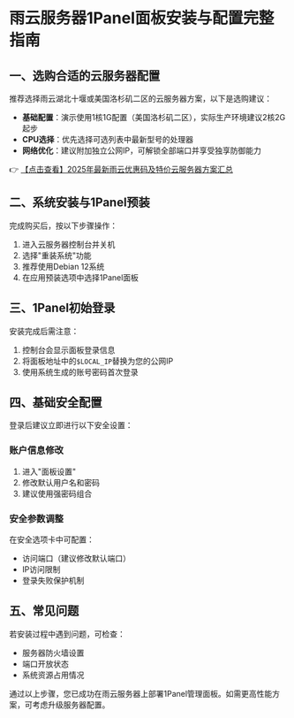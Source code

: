 # 雨云服务器1Panel面板安装与配置完整指南

## 一、选购合适的云服务器配置
推荐选择雨云湖北十堰或美国洛杉矶二区的云服务器方案，以下是选购建议：

- **基础配置**：演示使用1核1G配置（美国洛杉矶二区），实际生产环境建议2核2G起步
- **CPU选择**：优先选择可选列表中最新型号的处理器
- **网络优化**：建议附加独立公网IP，可解锁全部端口并享受独享防御能力

👉 [【点击查看】2025年最新雨云优惠码及特价云服务器方案汇总](https://bit.ly/RainYun)

## 二、系统安装与1Panel预装
完成购买后，按以下步骤操作：

1. 进入云服务器控制台并关机
2. 选择"重装系统"功能
3. 推荐使用Debian 12系统
4. 在应用预装选项中选择1Panel面板

## 三、1Panel初始登录
安装完成后需注意：

1. 控制台会显示面板登录信息
2. 将面板地址中的`$LOCAL_IP`替换为您的公网IP
3. 使用系统生成的账号密码首次登录

## 四、基础安全配置
登录后建议立即进行以下安全设置：

### 账户信息修改
1. 进入"面板设置"
2. 修改默认用户名和密码
3. 建议使用强密码组合

### 安全参数调整
在安全选项卡中可配置：
- 访问端口（建议修改默认端口）
- IP访问限制
- 登录失败保护机制

## 五、常见问题
若安装过程中遇到问题，可检查：
- 服务器防火墙设置
- 端口开放状态
- 系统资源占用情况

通过以上步骤，您已成功在雨云服务器上部署1Panel管理面板。如需更高性能方案，可考虑升级服务器配置。